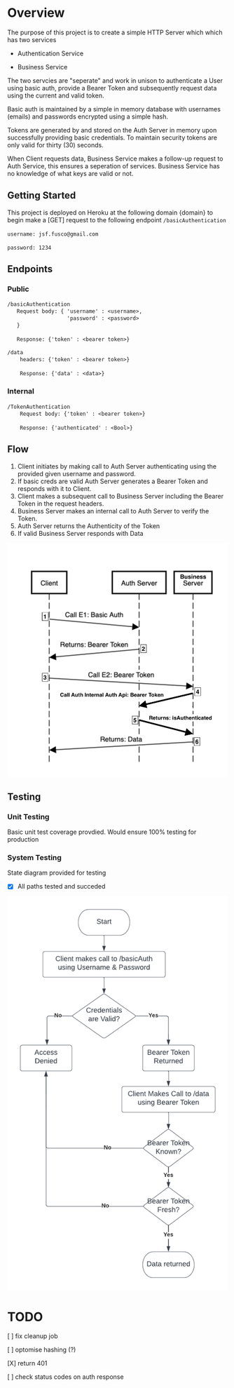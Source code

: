 # Overview
The purpose of this project is to create a simple HTTP Server which which has two services
* Authentication Service

* Business Service 

The two servcies are "seperate" and work in unison to authenticate a User using basic auth, provide a Bearer Token and subsequently request data using the current and valid token. 

Basic auth is maintained by a simple in memory database with usernames (emails) and passwords encrypted using a simple hash. 

Tokens are generated by and stored on the Auth Server in memory upon successfully providing basic credentials. To maintain security tokens are only valid for thirty (30) seconds. 

When Client requests data, Business Service makes a follow-up request to Auth Service, this ensures a seperation of services. Business Service has no knowledge of what keys are valid or not.


## Getting Started
This project is deployed on Heroku at the following domain {domain}
to begin make a [GET] request to the following endpoint 
`/basicAuthentication` 

`username: jsf.fusco@gmail.com`

`password: 1234`

## Endpoints
### Public

  ``` 
  /basicAuthentication
     Request body: { 'username' : <username>,
                     'password' : <password>
     }
  
     Response: {'token' : <bearer token>}
  ```
  
  ```
  /data
      headers: {'token' : <bearer token>}
      
      Response: {'data' : <data>}
  ```

### Internal
```
/TokenAuthentication
    Request body: {'token' : <bearer token>}

    Response: {'authenticated' : <Bool>}
```

## Flow
1) Client initiates by making call to Auth Server authenticating using the provided given username and password.
2) If basic creds are valid Auth Server generates a Bearer Token and responds with it to Client.
3) Client makes a subsequent call to Business Server including the Bearer Token in the request headers.
4) Business Server makes an internal call to Auth Server to verify the Token.
5) Auth Server returns the Authenticity of the Token
6) If valid Business Server responds with Data

![](/images/FlowChart.png)

## Testing
### Unit Testing
Basic unit test coverage provdied. Would ensure 100% testing for production

### System Testing
State diagram provided for testing 

- [x] All paths tested and succeded 
  
![](/images/StateDiagram.png)

# TODO

[ ] fix cleanup job 

[ ] optomise hashing (?)

[X] return 401

[ ] check status codes on auth response 
